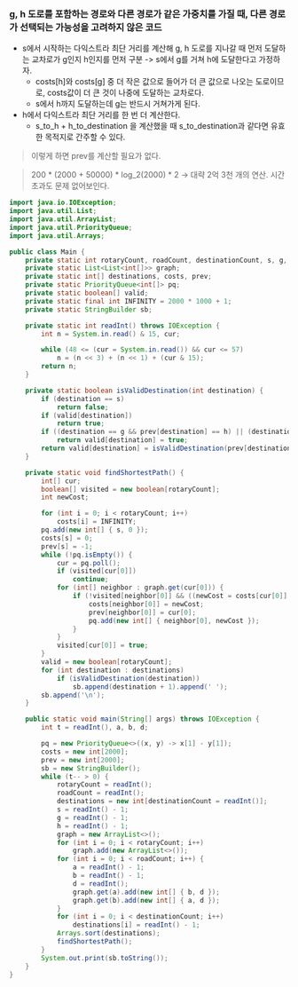 ### g, h 도로를 포함하는 경로와 다른 경로가 같은 가중치를 가질 때, 다른 경로가 선택되는 가능성을 고려하지 않은 코드

- s에서 시작하는 다익스트라 최단 거리를 계산해 g, h 도로를 지나갈 때 먼저 도달하는 교차로가 g인지 h인지를 먼저 구분 -> s에서 g를 거쳐 h에 도달한다고 가정하자.
  - costs[h]와 costs[g] 중 더 작은 값으로 들어가 더 큰 값으로 나오는 도로이므로, costs값이 더 큰 것이 나중에 도달하는 교차로다.
  - s에서 h까지 도달하는데 g는 반드시 거쳐가게 된다.
- h에서 다익스트라 최단 거리를 한 번 더 계산한다.
  - s_to_h + h_to_destination 을 계산했을 때 s_to_destination과 같다면 유효한 목적지로 간주할 수 있다.

> 이렇게 하면 prev를 계산할 필요가 없다.

> 200 \* (2000 + 50000) \* log_2(2000) \* 2 -> 대략 2억 3천 개의 연산. 시간 초과도 문제 없어보인다.

```java
import java.io.IOException;
import java.util.List;
import java.util.ArrayList;
import java.util.PriorityQueue;
import java.util.Arrays;

public class Main {
	private static int rotaryCount, roadCount, destinationCount, s, g, h;
	private static List<List<int[]>> graph;
	private static int[] destinations, costs, prev;
	private static PriorityQueue<int[]> pq;
	private static boolean[] valid;
	private static final int INFINITY = 2000 * 1000 + 1;
	private static StringBuilder sb;

	private static int readInt() throws IOException {
		int n = System.in.read() & 15, cur;

		while (48 <= (cur = System.in.read()) && cur <= 57)
			n = (n << 3) + (n << 1) + (cur & 15);
		return n;
	}

	private static boolean isValidDestination(int destination) {
		if (destination == s)
			return false;
		if (valid[destination])
			return true;
		if ((destination == g && prev[destination] == h) || (destination == h && prev[destination] == g))
			return valid[destination] = true;
		return valid[destination] = isValidDestination(prev[destination]);
	}

	private static void findShortestPath() {
		int[] cur;
		boolean[] visited = new boolean[rotaryCount];
		int newCost;

		for (int i = 0; i < rotaryCount; i++)
			costs[i] = INFINITY;
		pq.add(new int[] { s, 0 });
		costs[s] = 0;
		prev[s] = -1;
		while (!pq.isEmpty()) {
			cur = pq.poll();
			if (visited[cur[0]])
				continue;
			for (int[] neighbor : graph.get(cur[0])) {
				if (!visited[neighbor[0]] && ((newCost = costs[cur[0]] + neighbor[1]) < costs[neighbor[0]])) {
					costs[neighbor[0]] = newCost;
					prev[neighbor[0]] = cur[0];
					pq.add(new int[] { neighbor[0], newCost });
				}
			}
			visited[cur[0]] = true;
		}
		valid = new boolean[rotaryCount];
		for (int destination : destinations)
			if (isValidDestination(destination))
				sb.append(destination + 1).append(' ');
		sb.append('\n');
	}

	public static void main(String[] args) throws IOException {
		int t = readInt(), a, b, d;

		pq = new PriorityQueue<>((x, y) -> x[1] - y[1]);
		costs = new int[2000];
		prev = new int[2000];
		sb = new StringBuilder();
		while (t-- > 0) {
			rotaryCount = readInt();
			roadCount = readInt();
			destinations = new int[destinationCount = readInt()];
			s = readInt() - 1;
			g = readInt() - 1;
			h = readInt() - 1;
			graph = new ArrayList<>();
			for (int i = 0; i < rotaryCount; i++)
				graph.add(new ArrayList<>());
			for (int i = 0; i < roadCount; i++) {
				a = readInt() - 1;
				b = readInt() - 1;
				d = readInt();
				graph.get(a).add(new int[] { b, d });
				graph.get(b).add(new int[] { a, d });
			}
			for (int i = 0; i < destinationCount; i++)
				destinations[i] = readInt() - 1;
			Arrays.sort(destinations);
			findShortestPath();
		}
		System.out.print(sb.toString());
	}
}
```
